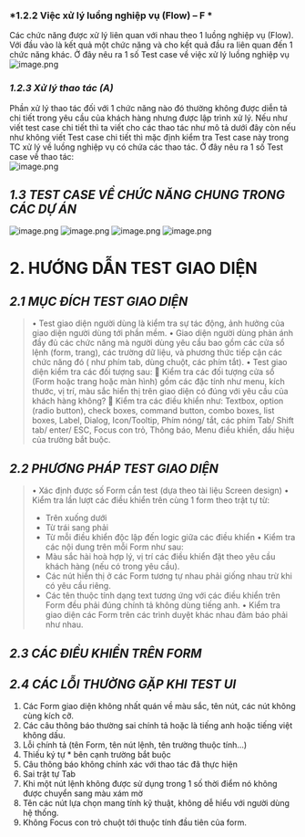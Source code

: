 ### *1.2.2 Việc xử lý luồng nghiệp vụ (Flow) – F *
Các chức năng  được xử lý liên quan với nhau theo 1 luồng nghiệp vụ (Flow). Với đầu vào là kết quả một chức năng và cho kết quả đầu ra liên quan đến 1 chức năng khác. Ở đây nêu ra 1 số Test case về việc xử lý luồng nghiệp vụ 
![image.png](https://images.viblo.asia/3be72825-7acb-46a4-9b96-cc9fa942f4b1.png)
### *1.2.3 Xử lý thao tác (A)*
Phần xử lý thao tác đối với 1 chức năng nào đó thường không được diễn tả chi tiết trong yêu cầu của khách hàng nhưng được lập trình xử lý. Nếu như viết test case chi tiết thì ta viết cho các thao tác như mô tả dưới đây còn nếu như không viết Test case chi tiết thì mặc định kiểm tra Test case này trong TC xử lý về luồng nghiệp vụ  có chứa các thao tác. Ở đây  nêu ra 1 số Test case về thao tác:  
![image.png](https://images.viblo.asia/cb3c4260-d87f-45ae-b17d-6ca49520725e.png)
## *1.3 TEST CASE VỀ CHỨC NĂNG CHUNG TRONG CÁC DỰ ÁN*

![image.png](https://images.viblo.asia/c0256217-1a0c-4ffb-994e-d88ecda6cbea.png)
![image.png](https://images.viblo.asia/c7c3d4cd-3c30-4c79-bd30-39d806ab6d25.png)
![image.png](https://images.viblo.asia/6c1aa8b0-d835-4598-9052-a5330027d21b.png)
![image.png](https://images.viblo.asia/116764a4-e0a1-4a23-8f7b-7b5f3db1136d.png)

# **2.	HƯỚNG DẪN TEST GIAO DIỆN**
## *2.1 MỤC ĐÍCH TEST GIAO DIỆN*
> •	Test giao diện người dùng là kiểm tra sự tác động, ảnh hưởng của giao diện người dùng tới phần mềm.
> •	Giao diện người dùng phản ánh đầy đủ các chức năng mà người dùng yêu cầu bao gồm các cửa sổ lệnh (form, trang), các trường dữ liệu, và phương thức tiếp cận các chức năng đó ( như phím tab, dùng chuột, các phím tắt).
> •	Test giao diện kiểm tra các đối tượng sau:
> 	Kiểm tra các đối tượng cửa sổ (Form hoặc trang hoặc màn hình) gồm các đặc tính như menu, kích thước, vị trí, màu sắc hiển thị trên giao diện có đúng với yêu cầu của khách hàng không?
> 	Kiểm tra các điều khiển như: Textbox, option (radio button), check boxes, command button, combo boxes, list boxes, Label, Dialog, Icon/Tooltip, Phím nóng/ tắt, các phím Tab/ Shift tab/ enter/ ESC, Focus con trỏ, Thông báo, Menu điều khiển, dấu hiệu của trường bắt buộc.
## *2.2 PHƯƠNG PHÁP TEST GIAO DIỆN*
> •	Xác định được số Form cần test (dựa theo tài liệu Screen design)
> •	Kiểm tra lần lượt các điều khiển trên cùng 1 form theo trật tự từ: 
> -	Trên xuống dưới 
> -	Từ trái sang phải 
> -	Từ mỗi điều khiển độc lập đến logic giữa các điều khiển
> •	Kiểm tra các nội dung trên mỗi Form như sau:
> -	Màu sắc hài hoà hợp lý, vị trí  các điều khiển đặt theo yêu cầu khách hàng (nếu có trong yêu cầu).
> -	Các nút hiển thị ở các Form tương tự nhau phải giống nhau trừ khi có yêu cầu riêng. 
> -	Các tên thuộc tính dạng text tương ứng với các điều khiển trên Form đều phải đúng chính tả không dùng tiếng anh. 
> •	Kiểm tra  giao diện các Form trên các trình duyệt khác nhau đảm báo phải như nhau.
## *2.3 CÁC ĐIỀU KHIỂN  TRÊN FORM*

## *2.4 CÁC LỖI THƯỜNG GẶP KHI TEST UI*
1.	Các Form  giao diện  không nhất quán về màu sắc, tên nút, các nút không cùng kích cỡ.
2.	Các câu thông báo thường sai chính tả hoặc là tiếng anh hoặc tiếng việt không dấu.
3.	Lỗi chính tả (tên Form, tên nút lệnh, tên trường thuộc tính...)
4.	Thiếu ký tự * bên cạnh trường bắt buộc
5.	Câu thông báo không chính xác với thao tác đã thực hiện
6.	Sai trật tự Tab
7.	Khi một nút lệnh không được sử dụng trong 1 số thời điểm nó không được chuyển sang màu xám mờ
8.	Tên các nút lựa chọn mang tính kỹ thuật, không dễ hiểu với người dùng hệ thống.
9.	Không Focus con trỏ chuột tới thuộc tính đầu tiên của form.